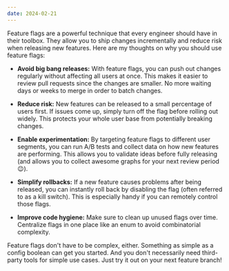 ```yaml
---
date: 2024-02-21
---
```


Feature flags are a powerful technique that every engineer should have in their toolbox. They allow you to ship changes incrementally and reduce risk when releasing new features. Here are my thoughts on why you should use feature flags:

- **Avoid big bang releases:** With feature flags, you can push out changes regularly without affecting all users at once. This makes it easier to review pull requests since the changes are smaller. No more waiting days or weeks to merge in order to batch changes.

- **Reduce risk:** New features can be released to a small percentage of users first. If issues come up, simply turn off the flag before rolling out widely. This protects your whole user base from potentially breaking changes.

- **Enable experimentation:** By targeting feature flags to different user segments, you can run A/B tests and collect data on how new features are performing. This allows you to validate ideas before fully releasing (and allows you to collect awesome graphs for your next review period 😉).

- **Simplify rollbacks:** If a new feature causes problems after being released, you can instantly roll back by disabling the flag (often referred to as a kill switch). This is especially handy if you can remotely control those flags.

- **Improve code hygiene:** Make sure to clean up unused flags over time. Centralize flags in one place like an enum to avoid combinatorial complexity.

Feature flags don't have to be complex, either. Something as simple as a config boolean can get you started. And you don't necessarily need third-party tools for simple use cases. Just try it out on your next feature branch!

